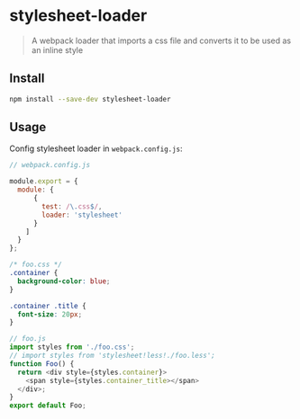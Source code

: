 # stylesheet-loader

> A webpack loader that imports a css file and converts it to be used as an inline style

## Install

```sh
npm install --save-dev stylesheet-loader
```

## Usage

Config stylesheet loader in `webpack.config.js`:
```js
// webpack.config.js

module.export = {
  module: {
      {
        test: /\.css$/,
        loader: 'stylesheet'
      }
    ]
  }
};
```

```css
/* foo.css */
.container {
  background-color: blue;
}

.container .title {
  font-size: 20px;
}
```

```js
// foo.js
import styles from './foo.css';
// import styles from 'stylesheet!less!./foo.less';
function Foo() {
  return <div style={styles.container}>
    <span style={styles.container_title></span>
  </div>;
}
export default Foo;
```
